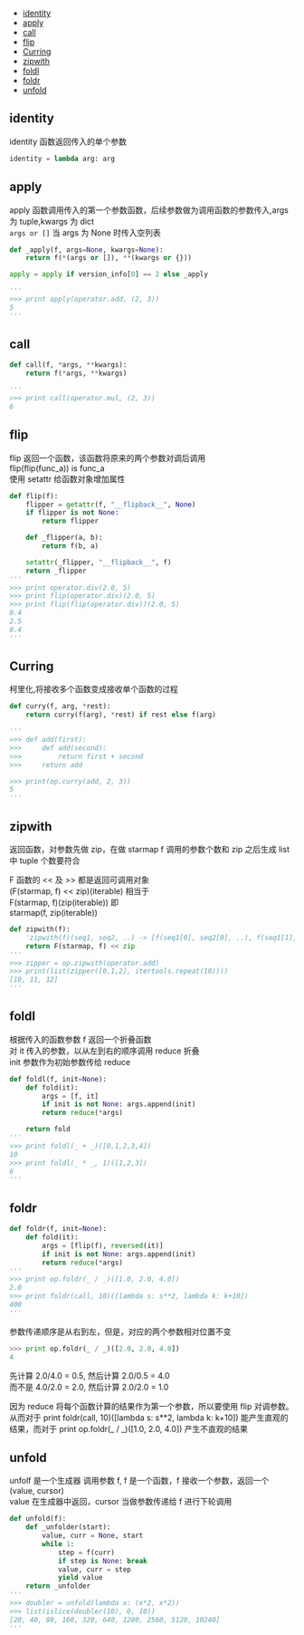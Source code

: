 - [identity](#identity)
- [apply](#apply)
- [call](#call)
- [flip](#flip)
- [Curring](#curring)
- [zipwith](#zipwith)
- [foldl](#foldl)
- [foldr](#foldr)
- [unfold](#unfold)

## identity

identity 函数返回传入的单个参数

```python
identity = lambda arg: arg
```

## apply

apply 函数调用传入的第一个参数函数，后续参数做为调用函数的参数传入,args 为 tuple,kwargs 为 dict  
`args or []` 当 args 为 None 时传入空列表

```python
def _apply(f, args=None, kwargs=None):
    return f(*(args or []), **(kwargs or {}))

apply = apply if version_info[0] == 2 else _apply

'''
>>> print apply(operator.add, (2, 3))
5
'''
```

## call

```python
def call(f, *args, **kwargs):
    return f(*args, **kwargs)

'''
>>> print call(operator.mul, (2, 3))
6
```

## flip

flip 返回一个函数，该函数将原来的两个参数对调后调用  
flip(flip(func_a)) is func_a  
使用 setattr 给函数对象增加属性

```python
def flip(f):
    flipper = getattr(f, "__flipback__", None)
    if flipper is not None:
        return flipper

    def _flipper(a, b):
        return f(b, a)

    setattr(_flipper, "__flipback__", f)
    return _flipper
'''
>>> print operator.div(2.0, 5)
>>> print flip(operator.div)(2.0, 5)
>>> print flip(flip(operator.div))(2.0, 5)
0.4
2.5
0.4
'''
```

## Curring

柯里化,将接收多个函数变成接收单个函数的过程

```python
def curry(f, arg, *rest):
    return curry(f(arg), *rest) if rest else f(arg)

'''
>>> def add(first):
>>>     def add(second):
>>>         return first + second
>>>     return add

>>> print(op.curry(add, 2, 3))
5
'''
```

## zipwith

返回函数，对参数先做 zip，在做 starmap
f 调用的参数个数和 zip 之后生成 list 中 tuple 个数要符合

F 函数的 << 及 >> 都是返回可调用对象  
(F(starmap, f) << zip)(iterable) 相当于  
F(starmap, f)(zip(iterable)) 即  
starmap(f, zip(iterable))

```python
def zipwith(f):
    'zipwith(f)(seq1, seq2, ..) -> [f(seq1[0], seq2[0], ..), f(seq1[1], seq2[1], ..), ...]'
    return F(starmap, f) << zip
'''
>>> zipper = op.zipwith(operator.add)
>>> print(list(zipper([0,1,2], itertools.repeat(10))))
[10, 11, 12]
'''
```

## foldl

根据传入的函数参数 f 返回一个折叠函数  
对 it 传入的参数，以从左到右的顺序调用 reduce 折叠  
init 参数作为初始参数传给 reduce

```python
def foldl(f, init=None):
    def fold(it):
        args = [f, it]
        if init is not None: args.append(init)
        return reduce(*args)

    return fold
'''
>>> print foldl(_ + _)([0,1,2,3,4])
10
>>> print foldl(_ * _, 1)([1,2,3])
6
'''
```

## foldr

```python
def foldr(f, init=None):
    def fold(it):
        args = [flip(f), reversed(it)]
        if init is not None: args.append(init)
        return reduce(*args)
'''
>>> print op.foldr(_ / _)([1.0, 2.0, 4.0])
2.0
>>> print foldr(call, 10)([lambda s: s**2, lambda k: k+10])
400
'''
```

参数传递顺序是从右到左，但是，对应的两个参数相对位置不变

```python
>>> print op.foldr(_ / _)([2.0, 2.0, 4.0])
4
```

先计算 2.0/4.0 = 0.5, 然后计算 2.0/0.5 = 4.0  
而不是 4.0/2.0 = 2.0, 然后计算 2.0/2.0 = 1.0

因为 reduce 将每个函数计算的结果作为第一个参数，所以要使用 flip 对调参数。  
从而对于 print foldr(call, 10)([lambda s: s**2, lambda k: k+10]) 能产生直观的结果，而对于 print op.foldr(_ / _)([1.0, 2.0, 4.0]) 产生不直观的结果

## unfold

unfolf 是一个生成器
调用参数 f, f 是一个函数，f 接收一个参数，返回一个 (value, cursor)  
value 在生成器中返回，cursor 当做参数传递给 f 进行下轮调用

```python
def unfold(f):
    def _unfolder(start):
        value, curr = None, start
        while 1:
            step = f(curr)
            if step is None: break
            value, curr = step
            yield value
    return _unfolder
'''
>>> doubler = unfold(lambda x: (x*2, x*2))
>>> list(islice(doubler(10), 0, 10))
[20, 40, 80, 160, 320, 640, 1280, 2560, 5120, 10240]
'''
```
